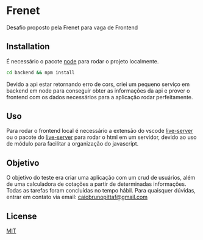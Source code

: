 # Frenet

Desafio proposto pela Frenet para vaga de Frontend

## Installation

É necessário o pacote [node](https://nodejs.org/en) para rodar o projeto localmente.

```bash
cd backend && npm install
```

Devido a api estar retornando erro de cors, criei um pequeno serviço em backend em node para conseguir obter as informações da api e prover o frontend com os dados necessários para a aplicação rodar perfeitamente.

## Uso

Para rodar o frontend local é necessário a extensão do vscode [live-server](https://marketplace.visualstudio.com/items?itemName=ritwickdey.LiveServer) ou o pacote do [live-server](https://www.npmjs.com/package/live-server) para rodar o html em um servidor, devido ao uso de módulo para facilitar a organização do javascript.

## Objetivo

O objetivo do teste era criar uma aplicação com um crud de usuários, além de uma calculadora de cotações a partir de determinadas informações. Todas as tarefas foram concluídas no tempo hábil. Para quaisquer dúvidas, entrar em contato via email: caiobrunopittaf@gmail.com

## License

[MIT](https://choosealicense.com/licenses/mit/)